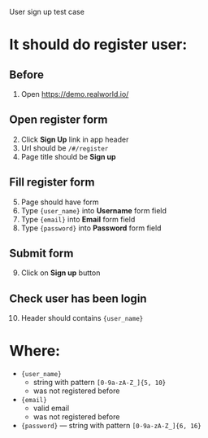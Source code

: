 User sign up test case

# It should do register user:

## Before

1. Open https://demo.realworld.io/

## Open register form

2. Click **Sign Up** link in app header
3. Url should be `/#/register`
4. Page title should be **Sign up**

## Fill register form

5. Page should have form
6. Type `{user_name}` into **Username** form field
7. Type `{email}` into **Email** form field
8. Type `{password}` into **Password** form field

## Submit form

9. Click on **Sign up** button

## Check user has been login

10. Header should contains `{user_name}`

# Where:

* `{user_name}`
    * string with pattern `[0-9a-zA-Z_]{5, 10}`
    * was not registered before
* `{email}`
    * valid email
    * was not registered before
* `{password}` — string with pattern `[0-9a-zA-Z_]{6, 16}`
